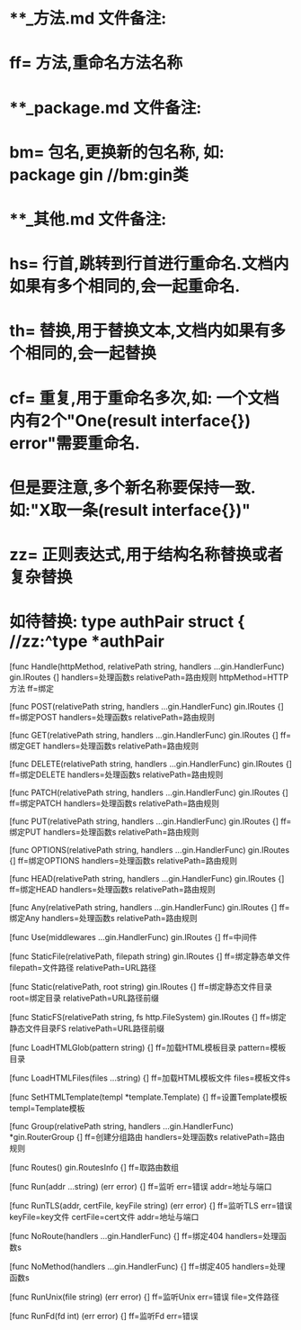 # **_方法.md 文件备注:
# ff= 方法,重命名方法名称
# 
# **_package.md 文件备注:
# bm= 包名,更换新的包名称, 如: package gin //bm:gin类
#
# **_其他.md 文件备注:
# hs= 行首,跳转到行首进行重命名.文档内如果有多个相同的,会一起重命名.
# th= 替换,用于替换文本,文档内如果有多个相同的,会一起替换
# cf= 重复,用于重命名多次,如: 一个文档内有2个"One(result interface{}) error"需要重命名.
#     但是要注意,多个新名称要保持一致. 如:"X取一条(result interface{})"
# zz= 正则表达式,用于结构名称替换或者复杂替换
#     如待替换: type authPair struct { //zz:^type *authPair

[func Handle(httpMethod, relativePath string, handlers ...gin.HandlerFunc) gin.IRoutes {]
handlers=处理函数s
relativePath=路由规则
httpMethod=HTTP方法
ff=绑定

[func POST(relativePath string, handlers ...gin.HandlerFunc) gin.IRoutes {]
ff=绑定POST
handlers=处理函数s
relativePath=路由规则

[func GET(relativePath string, handlers ...gin.HandlerFunc) gin.IRoutes {]
ff=绑定GET
handlers=处理函数s
relativePath=路由规则

[func DELETE(relativePath string, handlers ...gin.HandlerFunc) gin.IRoutes {]
ff=绑定DELETE
handlers=处理函数s
relativePath=路由规则

[func PATCH(relativePath string, handlers ...gin.HandlerFunc) gin.IRoutes {]
ff=绑定PATCH
handlers=处理函数s
relativePath=路由规则

[func PUT(relativePath string, handlers ...gin.HandlerFunc) gin.IRoutes {]
ff=绑定PUT
handlers=处理函数s
relativePath=路由规则

[func OPTIONS(relativePath string, handlers ...gin.HandlerFunc) gin.IRoutes {]
ff=绑定OPTIONS
handlers=处理函数s
relativePath=路由规则

[func HEAD(relativePath string, handlers ...gin.HandlerFunc) gin.IRoutes {]
ff=绑定HEAD
handlers=处理函数s
relativePath=路由规则

[func Any(relativePath string, handlers ...gin.HandlerFunc) gin.IRoutes {]
ff=绑定Any
handlers=处理函数s
relativePath=路由规则

[func Use(middlewares ...gin.HandlerFunc) gin.IRoutes {]
ff=中间件

[func StaticFile(relativePath, filepath string) gin.IRoutes {]
ff=绑定静态单文件
filepath=文件路径
relativePath=URL路径

[func Static(relativePath, root string) gin.IRoutes {]
ff=绑定静态文件目录
root=绑定目录
relativePath=URL路径前缀

[func StaticFS(relativePath string, fs http.FileSystem) gin.IRoutes {]
ff=绑定静态文件目录FS
relativePath=URL路径前缀

[func LoadHTMLGlob(pattern string) {]
ff=加载HTML模板目录
pattern=模板目录

[func LoadHTMLFiles(files ...string) {]
ff=加载HTML模板文件
files=模板文件s

[func SetHTMLTemplate(templ *template.Template) {]
ff=设置Template模板
templ=Template模板

[func Group(relativePath string, handlers ...gin.HandlerFunc) *gin.RouterGroup {]
ff=创建分组路由
handlers=处理函数s
relativePath=路由规则

[func Routes() gin.RoutesInfo {]
ff=取路由数组

[func Run(addr ...string) (err error) {]
ff=监听
err=错误
addr=地址与端口

[func RunTLS(addr, certFile, keyFile string) (err error) {]
ff=监听TLS
err=错误
keyFile=key文件
certFile=cert文件
addr=地址与端口

[func NoRoute(handlers ...gin.HandlerFunc) {]
ff=绑定404
handlers=处理函数s

[func NoMethod(handlers ...gin.HandlerFunc) {]
ff=绑定405
handlers=处理函数s

[func RunUnix(file string) (err error) {]
ff=监听Unix
err=错误
file=文件路径

[func RunFd(fd int) (err error) {]
ff=监听Fd
err=错误
